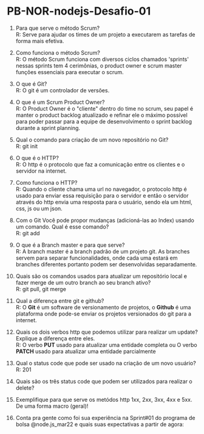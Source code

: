 # PB-NOR-nodejs-Desafio-01

1. Para que serve o método Scrum?  
R: Serve para ajudar os times de um projeto a executarem as tarefas 
de forma mais efetiva.

2. Como funciona o método Scrum?  
R: O método Scrum funciona com diversos ciclos chamados 'sprints' nessas sprints 
tem 4 cerimônias, o product owner e scrum master funções essenciais para executar 
o scrum.

3. O que é Git?  
R: O git é um controlador de versões.

4. O que é um Scrum Product Owner?  
R: O Product Owner é o "cliente" dentro do time no scrum, seu papel é manter o
product backlog atualizado e refinar ele o máximo possível para poder passar para
a equipe de desenvolvimento o sprint backlog durante a sprint planning.

5. Qual o comando para criação de um novo repositório no Git?  
R: git init

6. O que é o HTTP?  
R: O http é o protocolo que faz a comunicação entre os clientes e o servidor na internet.

7. Como funciona o HTTP?  
R: Quando o cliente chama uma url no navegador, o protocolo http é usado para enviar essa requisição
para o servidor e então o servidor através do http envia uma resposta para o usuário, sendo ela um
html, css, js ou um json. 

8. Com o Git Você pode propor mudanças (adicioná-las ao Index) usando um comando. Qual é esse comando?  
R:  git add <arquivo>

9. O que é a Branch master e para que serve?  
R: A branch master é a branch padrão de um projeto git. As branches servem para separar funcionalidades,
onde cada uma estará em branches diferentes portanto podem ser desenvolvidas separadamente.

10. Quais são os comandos usados para atualizar um repositório local e fazer merge de um outro branch ao seu branch ativo?  
R: git pull, git merge <branch>

11. Qual a diferença entre git e github?  
R: O **Git** é um software de versionamento de projetos, o **Github** é uma plataforma onde pode-se enviar
os projetos versionados do git para a internet.

12. Quais os dois verbos http que podemos utilizar para realizar um update? Explique a diferença entre eles.  
R: O verbo **PUT** usado para atualizar uma entidade completa ou O verbo **PATCH** usado para atualizar uma entidade parcialmente 

13. Qual o status code que pode ser usado na criação de um novo usuário?  
R: 201

14. Quais são os três status code que podem ser utilizados para realizar o delete? 

15. Exemplifique para que serve os metódos http 1xx, 2xx, 3xx, 4xx e 5xx. De uma forma macro (geral)! 

16. Conta pra gente como foi sua experiência na Sprint#01 do programa de bolsa @node.js_mar22 e quais suas expectativas a partir de agora: 
